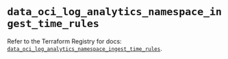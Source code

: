 # `data_oci_log_analytics_namespace_ingest_time_rules`

Refer to the Terraform Registry for docs: [`data_oci_log_analytics_namespace_ingest_time_rules`](https://registry.terraform.io/providers/oracle/oci/6.18.0/docs/data-sources/log_analytics_namespace_ingest_time_rules).
